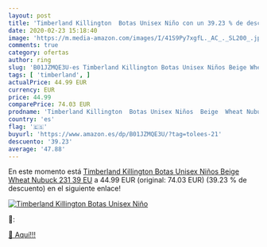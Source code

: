 ```yaml
---
layout: post
title: 'Timberland Killington  Botas Unisex Niño con un 39.23 % de descuento'
date: 2020-02-23 15:18:40
image: 'https://m.media-amazon.com/images/I/41S9Py7xgfL._AC_._SL200_.jpg'
comments: true
category: ofertas
author: ring
slug: 'B01JZMQE3U-es Timberland Killington Botas Unisex Niños Beige Wheat...'
tags: [ 'timberland', ]
actualPrice: 44.99 EUR
currency: EUR
price: 44.99
comparePrice: 74.03 EUR
prodname: 'Timberland Killington  Botas Unisex Niños  Beige  Wheat Nubuck 231   39 EU'
country: 'es'
flag: '🇪🇸'
buyurl: 'https://www.amazon.es/dp/B01JZMQE3U/?tag=tolees-21'
descuento: '39.23'
average: '47.88'
---
```


En este momento está [Timberland Killington  Botas Unisex Niños  Beige  Wheat Nubuck 231   39 EU](https://www.amazon.es/dp/B01JZMQE3U/?tag=tolees-21) a 44.99 EUR (original: 74.03 EUR) (39.23 %  de descuento) en el siguiente enlace!

[![Timberland Killington  Botas Unisex Niño](https://m.media-amazon.com/images/I/41S9Py7xgfL._AC_._SL200_.jpg)](https://www.amazon.es/dp/B01JZMQE3U/?tag=tolees-21)

🔎:


[🛒 Aquí!!!](https://www.amazon.es/dp/B01JZMQE3U/?tag=tolees-21)

